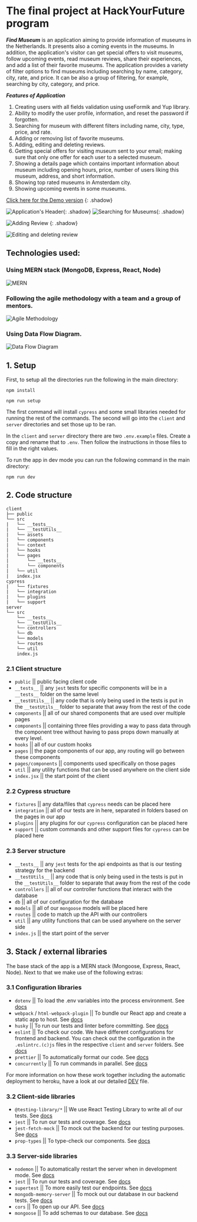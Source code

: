 # The final project at HackYourFuture program

**_Find Museum_** is an application aiming to provide information of museums in the Netherlands. It presents also a coming events in the museums\. In addition, the application's visitor can get special offers to visit museums, follow upcoming events, read museum reviews, share their experiences, and add a list of their favorite museums. The application provides a variety of filter options to find museums including searching by name, category, city, rate, and price. It can be also a group of filtering, for example, searching by city, category, and price.

**_Features of Application_**

1. Creating users with all fields validation using useFormik and Yup library.
2. Ability to modify the user profile, information, and reset the password if forgotten.
3. Searching for museum with different filters including name, city, type, price, and rate.
4. Adding or removing list of favorite museums.
5. Adding, editing and deleting reviews.
6. Getting special offers for visiting museum sent to your email; making sure that only one offer for each user to a selected museum.
7. Showing a details page which contains important information about museum including opening hours, price, number of users liking this museum, address, and short information.
8. Showing top rated museums in Amsterdam city.
9. Showing upcoming events in some museums.

[Click here for the Demo version](https://vimeo.com/828049139?share=copy) {: .shadow}

![Application's Header](client/src/assets/Images-readme/NAV.png "Application's Header"){: .shadow}
![Searching for Museums](client/src/assets/Images-readme/searching-museums.png "Searching for Museums"){: .shadow}

![Adding Review](client/src/assets/Images-readme/showing-adding-review.png "Adding Review") {: .shadow}

![Editing and deleting review](client/src/assets/Images-readme/eadit-delet-review.png "Editing and deleting review")

## Technologies used:

### <i class="fab fa-gitlab fa-fw" style="color:rgb(107,79,187); font-size:.85em" aria-hidden="true"></i> Using MERN stack (MongoDB, Express, React, Node)

![MERN](client/src/assets/Images-readme/MERN.png "MERN")

### <i class="fab fa-gitlab fa-fw" style="color:rgb(107,79,187); font-size:.85em" aria-hidden="true"></i> Following the agile methodology with a team and a group of mentors.

![Agile Methodology](client/src/assets/Images-readme/agile%20methodology.png "Agile Methodology")

### <i class="fab fa-gitlab fa-fw" style="color:rgb(107,79,187); font-size:.85em" aria-hidden="true"></i> Using Data Flow Diagram.

![Data Flow Diagram](client/src/assets/Images-readme/Data-Flow-Diagram.png "Data Flow Diagram")

## 1. Setup

First, to setup all the directories run the following in the main directory:

`npm install`

`npm run setup`

The first command will install `cypress` and some small libraries needed for running the rest of the commands. The second will go into the `client` and `server` directories and set those up to be ran.

In the `client` and `server` directory there are two `.env.example` files. Create a copy and rename that to `.env`. Then follow the instructions in those files to fill in the right values.

To run the app in dev mode you can run the following command in the main directory:

`npm run dev`

## 2. Code structure

```
client
├── public
└── src
|   └── __tests__
|   └── __testUtils__
|   └── assets
|   └── components
|   └── context
|   └── hooks
|   └── pages
|       └── __tests__
|       └── components
|   └── util
|   index.jsx
cypress
|   └── fixtures
|   └── integration
|   └── plugins
|   └── support
server
└── src
    └── __tests__
    └── __testUtils__
    └── controllers
    └── db
    └── models
    └── routes
    └── util
    index.js
```

### 2.1 Client structure

- `public` || public facing client code
- `__tests__` || any `jest` tests for specific components will be in a `__tests__` folder on the same level
- `__testUtils__` || any code that is only being used in the tests is put in the `__testUtils__` folder to separate that away from the rest of the code
- `components` || all of our shared components that are used over multiple pages
- `components` || containing three files providing a way to pass data through the component tree without having to pass props down manually at every level.
- `hooks` || all of our custom hooks
- `pages` || the page components of our app, any routing will go between these components
- `pages/components` || components used specifically on those pages
- `util` || any utility functions that can be used anywhere on the client side
- `index.jsx` || the start point of the client

### 2.2 Cypress structure

- `fixtures` || any data/files that `cypress` needs can be placed here
- `integration` || all of our tests are in here, separated in folders based on the pages in our app
- `plugins` || any plugins for our `cypress` configuration can be placed here
- `support` || custom commands and other support files for `cypress` can be placed here

### 2.3 Server structure

- `__tests__` || any `jest` tests for the api endpoints as that is our testing strategy for the backend
- `__testUtils__` || any code that is only being used in the tests is put in the `__testUtils__` folder to separate that away from the rest of the code
- `controllers` || all of our controller functions that interact with the database
- `db` || all of our configuration for the database
- `models` || all of our `mongoose` models will be placed here
- `routes` || code to match up the API with our controllers
- `util` || any utility functions that can be used anywhere on the server side
- `index.js` || the start point of the server

## 3. Stack / external libraries

The base stack of the app is a MERN stack (Mongoose, Express, React, Node). Next to that we make use of the following extras:

### 3.1 Configuration libraries

- `dotenv` || To load the .env variables into the process environment. See [docs](https://www.npmjs.com/package/dotenv)
- `webpack` / `html-webpack-plugin` || To bundle our React app and create a static app to host. See [docs](https://webpack.js.org/)
- `husky` || To run our tests and linter before committing. See [docs](https://typicode.github.io/husky/#/)
- `eslint` || To check our code. We have different configurations for frontend and backend. You can check out the configuration in the `.eslintrc.(c)js` files in the respective `client` and `server` folders. See [docs](https://eslint.org/)
- `prettier` || To automatically format our code. See [docs](https://prettier.io/)
- `concurrently` || To run commands in parallel. See [docs](https://github.com/open-cli-tools/concurrently#readme)

For more information on how these work together including the automatic deployment to heroku, have a look at our detailed [DEV](./DEV.md) file.

### 3.2 Client-side libraries

- `@testing-library/*` || We use React Testing Library to write all of our tests. See [docs](https://testing-library.com/docs/react-testing-library/intro/)
- `jest` || To run our tests and coverage. See [docs](https://jestjs.io/)
- `jest-fetch-mock` || To mock out the backend for our testing purposes. See [docs](https://github.com/jefflau/jest-fetch-mock#readme)
- `prop-types` || To type-check our components. See [docs](https://github.com/facebook/prop-types)

### 3.3 Server-side libraries

- `nodemon` || To automatically restart the server when in development mode. See [docs](https://nodemon.io/)
- `jest` || To run our tests and coverage. See [docs](https://jestjs.io/)
- `supertest` || To more easily test our endpoints. See [docs](https://github.com/visionmedia/supertest#readme)
- `mongodb-memory-server` || To mock out our database in our backend tests. See [docs](https://github.com/nodkz/mongodb-memory-server)
- `cors` || To open up our API. See [docs](https://github.com/expressjs/cors#readme)
- `mongoose` || To add schemas to our database. See [docs](https://mongoosejs.com/)
